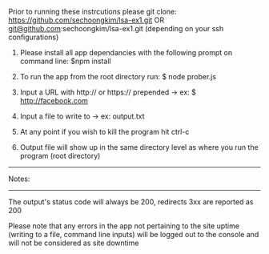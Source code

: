 Prior to running these instrcutions please git clone: https://github.com/sechoongkim/lsa-ex1.git OR git@github.com:sechoongkim/lsa-ex1.git (depending on your ssh configurations)

1. Please install all app dependancies with the following prompt on command line: $npm install

2. To run the app from the root directory run: $ node prober.js

3. Input a URL with http:// or https:// prepended -> ex: $ http://facebook.com

4. Input a file to write to -> ex: output.txt

5. At any point if you wish to kill the program hit ctrl-c

6. Output file will show up in the same directory level as where you run the program (root directory)



-----------
Notes:
___________

The output's status code will always be 200, redirects 3xx are reported as 200 

Please note that any errors in the app not pertaining to the site uptime (writing to a file, command line inputs) will be logged out to the console and will not be considered as site downtime